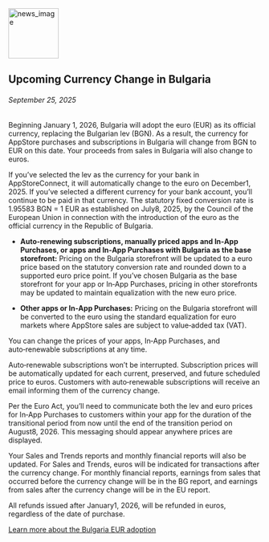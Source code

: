 <!-- ### MySkills
BootStrap & React.js  
<img src="https://img.shields.io/badge/HTML5-E34F26?style=flat-square&logo=HTML5&logoColor=white"/></a>
<img src="https://img.shields.io/badge/CSS3-1572B6?style=flat-square&logo=CSS3&logoColor=white"/></a>
<img src="https://img.shields.io/badge/JavaScript-F7DF1E?style=flat-square&logo=JavaScript&logoColor=white"/></a>
<img src="https://img.shields.io/badge/React.js-1E8CBE?style=flat-square&logo=JavaScript&logoColor=white"/></a>   -->

<!-- Android & IOS  
<img src="https://img.shields.io/badge/Java-007396?style=flat-square&logo=Java&logoColor=white"/></a>
<img src="https://img.shields.io/badge/Swift-F05138?style=flat-square&logo=Swift&logoColor=white"/></a> -->
<!-- 
Languages  
<img src="https://img.shields.io/badge/C-A8B9CC?style=flat-square&logo=C&logoColor=white"/></a>
<img src="https://img.shields.io/badge/C++-00599C?style=flat-square&logo=C%2B%2B&logoColor=white"/></a>
<img src="https://img.shields.io/badge/Python-3776AB?style=flat-square&logo=Python&logoColor=white"/></a>

algorithms  
<img src="https://img.shields.io/badge/Baekjoon-Gold4-gold?style=flat-square&labelColor=004088"/></a> -->
<!-- 
Contact  
[<img src="https://img.shields.io/badge/l06094@gmail.com-EA4335?style=flat-square&logo=Gmail&logoColor=white"/>](l06094@gmail.com)
<a href="dlwjsgml02@naver.com"><img src="https://img.shields.io/badge/dlwjsgml02@naver.com-0ABF53?style=flat-square&logo=Nintendo&logoColor=white"/></a>
<img src="https://img.shields.io/badge/jeon__hui__22-E4405F?style=flat-square&logo=Instagram&logoColor=white"/></a>  

---
![Top Langs](https://github-readme-stats.vercel.app/api/top-langs/?username=6810779s&layout=compact&theme=algolia) 

![Jeonhui's GitHub stats](https://github-readme-stats.vercel.app/api?username=Jeonhui&show_icons=true&theme=algolia)  
 -->

<!-- [![Solved.ac
프로필](http://mazassumnida.wtf/api/v2/generate_badge?boj=whas02)](https://solved.ac/whas02)  

# IOS developer News -->

<!--
 <pre>
    ___  _______   ________  ________   ___  ___  ___  ___  ___     
   |\  \|\  ___ \ |\   __  \|\   ___  \|\  \|\  \|\  \|\  \|\  \    
   \ \  \ \   __/|\ \  \|\  \ \  \\ \  \ \  \\\  \ \  \\\  \ \  \   
 __ \ \  \ \  \_|/_\ \  \\\  \ \  \\ \  \ \   __  \ \  \\\  \ \  \  
|\  \\_\  \ \  \_|\ \ \  \\\  \ \  \\ \  \ \  \ \  \ \  \\\  \ \  \ 
\ \________\ \_______\ \_______\ \__\\ \__\ \__\ \__\ \_______\ \__\
 \|________|\|_______|\|_______|\|__| \|__|\|__|\|__|\|_______|\|__|</pre>
                                                          
                                                                    
-->                                                                    

<img src="https://developer.apple.com/assets/elements/icons/asc-outline/asc-outline-256x256_2x.png" alt="news_image" width="100"/>  

## Upcoming Currency Change in Bulgaria  

###### September 25, 2025  
<div class="article-text"><p>Beginning January 1, 2026, Bulgaria will adopt the euro (EUR) as its official currency, replacing the Bulgarian lev (BGN). As a result, the currency for AppStore purchases and subscriptions in Bulgaria will change from BGN to EUR on this date. Your proceeds from sales in Bulgaria will also change to euros.</p><p>If you’ve selected the lev as the currency for your bank in AppStoreConnect, it will automatically change to the euro on December1, 2025. If you’ve selected a different currency for your bank account, you’ll continue to be paid in that currency. The statutory fixed conversion rate is 1.95583 BGN = 1 EUR as established on July8, 2025, by the Council of the European Union in connection with the introduction of the euro as the official currency in the Republic of Bulgaria.</p><ul>
<li><strong>Auto-renewing subscriptions, manually priced apps and In‑App Purchases, or apps and In‑App Purchases with Bulgaria as the base storefront:</strong> Pricing on the Bulgaria storefront will be updated to a euro price based on the statutory conversion rate and rounded down to a supported euro price point. If you’ve chosen Bulgaria as the base storefront for your app or In‑App Purchases, pricing in other storefronts may be updated to maintain equalization with the new euro price.</li>
</ul><ul>
<li><strong>Other apps or In‑App Purchases:</strong> Pricing on the Bulgaria storefront will be converted to the euro using the standard equalization for euro markets where AppStore sales are subject to value‑added tax (VAT).</li>
</ul><p>You can change the prices of your apps, In‑App Purchases, and auto‑renewable subscriptions at any time.</p><p>Auto‑renewable subscriptions won’t be interrupted. Subscription prices will be automatically updated for each current, preserved, and future scheduled price to euros. Customers with auto‑renewable subscriptions will receive an email informing them of the currency change.</p><p>Per the Euro Act, you’ll need to communicate both the lev and euro prices for In‑App Purchases to customers within your app for the duration of the transitional period from now until the end of the transition period on August8, 2026. This messaging should appear anywhere prices are displayed.</p><p>Your Sales and Trends reports and monthly financial reports will also be updated. For Sales and Trends, euros will be indicated for transactions after the currency change. For monthly financial reports, earnings from sales that occurred before the currency change will be in the BG report, and earnings from sales after the currency change will be in the EU report.</p><p>All refunds issued after January1, 2026, will be refunded in euros, regardless of the date of purchase.</p><p><a href="https://www.apple.com/legal/bg/dev/currency/">Learn more about the Bulgaria <span class="icon icon-after icon-chevronright nowrap">EUR adoption</span></a> </p></div>  
